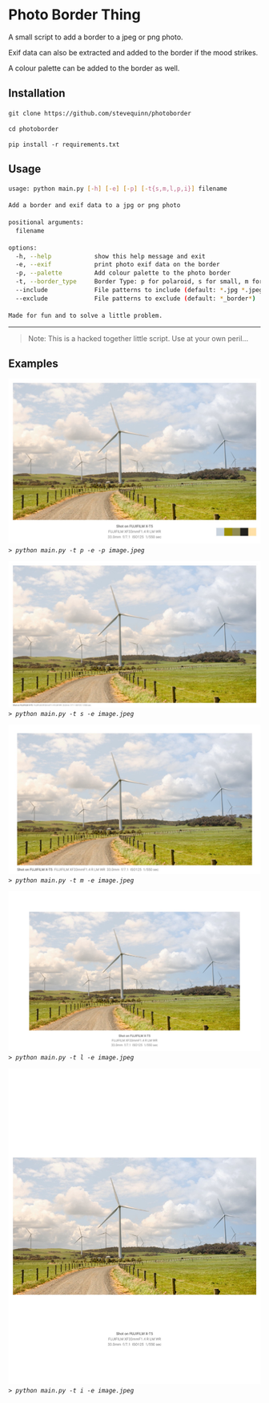 # Photo Border Thing

A small script to add a border to a jpeg or png photo.

Exif data can also be extracted and added to the border if the mood strikes.

A colour palette can be added to the border as well.

## Installation

```git clone https://github.com/stevequinn/photoborder```

```cd photoborder```

```pip install -r requirements.txt```

## Usage

```bash
usage: python main.py [-h] [-e] [-p] [-t{s,m,l,p,i}] filename

Add a border and exif data to a jpg or png photo

positional arguments:
  filename

options:
  -h, --help            show this help message and exit
  -e, --exif            print photo exif data on the border
  -p, --palette         Add colour palette to the photo border
  -t, --border_type     Border Type: p for polaroid, s for small, m for medium, l for large, i for instagram (default: s)
  --include             File patterns to include (default: *.jpg *.jpeg *.png, *.JPG, *.JPEG, *.PNG)
  --exclude             File patterns to exclude (default: *_border*)

Made for fun and to solve a little problem.
```

---

> Note: This is a hacked together little script. Use at your own peril...

## Examples

![alt text](doc/images/20241108_20241108DSCF0043_border-p_exif_palette.jpeg)
*`> python main.py -t p -e -p image.jpeg`*

![alt text](doc/images/20241108_20241108DSCF0043_border-s_exif.jpeg)
*`> python main.py -t s -e image.jpeg`*

![alt text](doc/images/20241108_20241108DSCF0043_border-m_exif.jpeg)
*`> python main.py -t m -e image.jpeg`*

![alt text](doc/images/20241108_20241108DSCF0043_border-l_exif.jpeg)
*`> python main.py -t l -e image.jpeg`*

![alt text](doc/images/20241108_20241108DSCF0043_border-i_exif.jpeg)
*`> python main.py -t i -e image.jpeg`*
